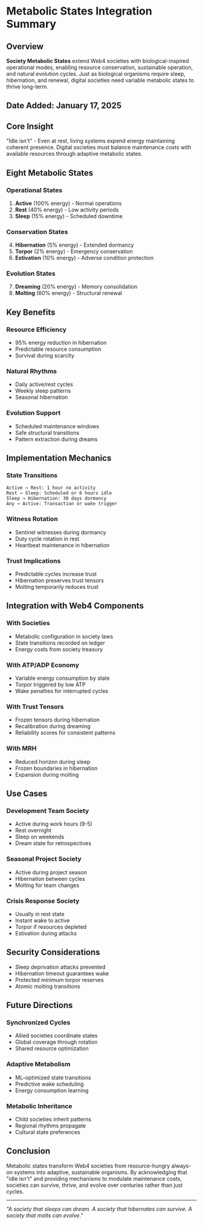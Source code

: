 # Metabolic States Integration Summary

## Overview

**Society Metabolic States** extend Web4 societies with biological-inspired operational modes, enabling resource conservation, sustainable operation, and natural evolution cycles. Just as biological organisms require sleep, hibernation, and renewal, digital societies need variable metabolic states to thrive long-term.

## Date Added: January 17, 2025

## Core Insight

"Idle isn't" - Even at rest, living systems expend energy maintaining coherent presence. Digital societies must balance maintenance costs with available resources through adaptive metabolic states.

## Eight Metabolic States

### Operational States
1. **Active** (100% energy) - Normal operations
2. **Rest** (40% energy) - Low activity periods
3. **Sleep** (15% energy) - Scheduled downtime

### Conservation States
4. **Hibernation** (5% energy) - Extended dormancy
5. **Torpor** (2% energy) - Emergency conservation
6. **Estivation** (10% energy) - Adverse condition protection

### Evolution States
7. **Dreaming** (20% energy) - Memory consolidation
8. **Molting** (60% energy) - Structural renewal

## Key Benefits

### Resource Efficiency
- 95% energy reduction in hibernation
- Predictable resource consumption
- Survival during scarcity

### Natural Rhythms
- Daily active/rest cycles
- Weekly sleep patterns
- Seasonal hibernation

### Evolution Support
- Scheduled maintenance windows
- Safe structural transitions
- Pattern extraction during dreams

## Implementation Mechanics

### State Transitions
```
Active → Rest: 1 hour no activity
Rest → Sleep: Scheduled or 6 hours idle
Sleep → Hibernation: 30 days dormancy
Any → Active: Transaction or wake trigger
```

### Witness Rotation
- Sentinel witnesses during dormancy
- Duty cycle rotation in rest
- Heartbeat maintenance in hibernation

### Trust Implications
- Predictable cycles increase trust
- Hibernation preserves trust tensors
- Molting temporarily reduces trust

## Integration with Web4 Components

### With Societies
- Metabolic configuration in society laws
- State transitions recorded on ledger
- Energy costs from society treasury

### With ATP/ADP Economy
- Variable energy consumption by state
- Torpor triggered by low ATP
- Wake penalties for interrupted cycles

### With Trust Tensors
- Frozen tensors during hibernation
- Recalibration during dreaming
- Reliability scores for consistent patterns

### With MRH
- Reduced horizon during sleep
- Frozen boundaries in hibernation
- Expansion during molting

## Use Cases

### Development Team Society
- Active during work hours (9-5)
- Rest overnight
- Sleep on weekends
- Dream state for retrospectives

### Seasonal Project Society
- Active during project season
- Hibernation between cycles
- Molting for team changes

### Crisis Response Society
- Usually in rest state
- Instant wake to active
- Torpor if resources depleted
- Estivation during attacks

## Security Considerations

- Sleep deprivation attacks prevented
- Hibernation timeout guarantees wake
- Protected minimum torpor reserves
- Atomic molting transitions

## Future Directions

### Synchronized Cycles
- Allied societies coordinate states
- Global coverage through rotation
- Shared resource optimization

### Adaptive Metabolism
- ML-optimized state transitions
- Predictive wake scheduling
- Energy consumption learning

### Metabolic Inheritance
- Child societies inherit patterns
- Regional rhythms propagate
- Cultural state preferences

## Conclusion

Metabolic states transform Web4 societies from resource-hungry always-on systems into adaptive, sustainable organisms. By acknowledging that "idle isn't" and providing mechanisms to modulate maintenance costs, societies can survive, thrive, and evolve over centuries rather than just cycles.

---

*"A society that sleeps can dream. A society that hibernates can survive. A society that molts can evolve."*